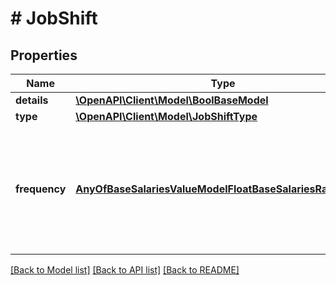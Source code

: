 # # JobShift

## Properties

Name | Type | Description | Notes
------------ | ------------- | ------------- | -------------
**details** | [**\OpenAPI\Client\Model\BoolBaseModel**](BoolBaseModel.md) |  | [optional]
**type** | [**\OpenAPI\Client\Model\JobShiftType**](JobShiftType.md) |  | [optional]
**frequency** | [**AnyOfBaseSalariesValueModelFloatBaseSalariesRangeFloat**](AnyOfBaseSalariesValueModelFloatBaseSalariesRangeFloat.md) | The percentage or a range of percentages of the time of the week in which the job is shift based. | [optional]

[[Back to Model list]](../../README.md#models) [[Back to API list]](../../README.md#endpoints) [[Back to README]](../../README.md)
